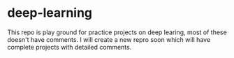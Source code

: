 # deep-learning

This repo is play ground for practice projects on deep learing, most of these doesn't have comments.
I will create a new repro soon which will have complete projects with detailed comments.

